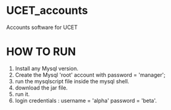 # UCET_accounts
Accounts software for UCET


# HOW TO RUN
1. Install any Mysql version.
2. Create the Mysql 'root' account with password = 'manager';
3. run the mysqlscript file inside the mysql shell.
4. download the jar file.
5. run it.
6. login credentials : username = 'alpha'
                       password = 'beta'.
